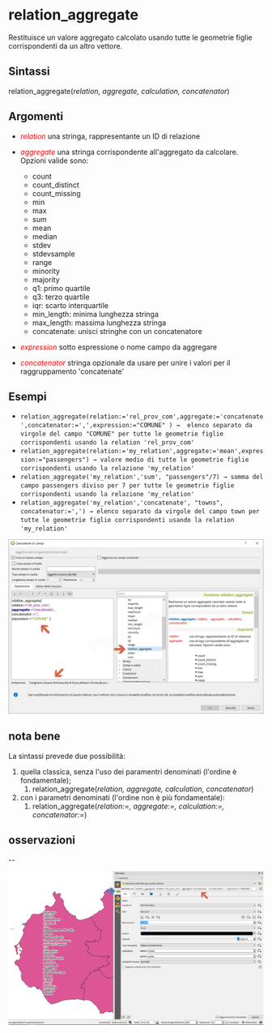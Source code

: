 # relation_aggregate

Restituisce un valore aggregato calcolato usando tutte le geometrie figlie corrispondenti da un altro vettore.

## Sintassi

relation_aggregate(_relation, aggregate, calculation, concatenator_)

## Argomenti

* <span style="color:red;">_relation_</span> una stringa, rappresentante un ID di relazione
* <span style="color:red;">_aggregate_</span> una stringa corrispondente all'aggregato da calcolare. Opzioni valide sono:

    * count
    * count_distinct
    * count_missing
    * min
    * max
    * sum
    * mean
    * median
    * stdev
    * stdevsample
    * range
    * minority
    * majority
    * q1: primo quartile
    * q3: terzo quartile
    * iqr: scarto interquartile
    * min_length: minima lunghezza stringa
    * max_length: massima lunghezza stringa
    * concatenate: unisci stringhe con un concatenatore
    
* <span style="color:red;">_expression_</span> sotto espressione o nome campo da aggregare
* <span style="color:red;">_concatenator_</span> stringa opzionale da usare per unire i valori per il raggruppamento 'concatenate'

## Esempi


* `relation_aggregate(relation:='rel_prov_com',aggregate:='concatenate',concatenator:=',',expression:="COMUNE" ) →  elenco separato da virgole del campo "COMUNE" per tutte le geometrie figlie corrispondenti usando la relation 'rel_prov_com'`
* `relation_aggregate(relation:='my_relation',aggregate:='mean',expression:="passengers") → valore medio di tutte le geometrie figlie corrispondenti usando la relazione 'my_relation'`
* `relation_aggregate('my_relation','sum', "passengers"/7) → somma del campo passengers diviso per 7 per tutte le geometrie figlie corrispondenti usando la relazione 'my_relation'`
* `relation_aggregate('my_relation','concatenate', "towns", concatenator:=',') → elenco separato da virgole del campo town per tutte le geometrie figlie corrispondenti usando la relation 'my_relation'`


![](/img/aggregates/relation_aggregate/relation_aggregate1.png)

## nota bene

La sintassi prevede due possibilità:
1. quella classica, senza l'uso dei paramentri denominati (l'ordine è fondamentale);
    1. relation_aggregate(_relation, aggregate, calculation, concatenator_)
2. con i parametri denominati (l'ordine non è più fondamentale): 
    1. relation_aggregate(_relation:=, aggregate:=, calculation:=, concatenator:=_)

## osservazioni

--

![](/img/aggregates/relation_aggregate/relation_aggregate2.png)
